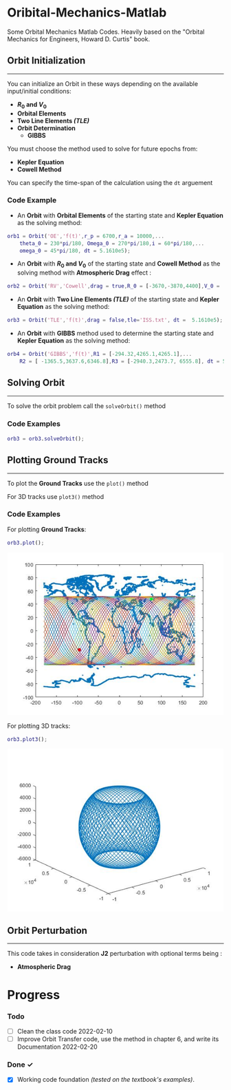 # Oribital-Mechanics-Matlab
Some Orbital Mechanics Matlab Codes. Heavily based on the "Orbital Mechanics for Engineers, Howard D. Curtis" book.
## Orbit Initialization
---
You can initialize an Orbit in these ways depending on the available input/initial conditions:
* **$R_0$ and $V_0$**
* **Orbital Elements**
* **Two Line Elements *(TLE)***
* **Orbit Determination**
   * **GIBBS**

You must choose the method used to solve for future epochs from:
* **Kepler Equation**
* **Cowell Method**

You can specify the time-span of the calculation using the `dt` arguement

### Code Example
* An **Orbit** with **Orbital Elements** of the starting state and **Kepler Equation** as the solving method:
```matlab
orb1 = Orbit('OE','f(t)',r_p = 6700,r_a = 10000,...
    theta_0 = 230*pi/180, Omega_0 = 270*pi/180,i = 60*pi/180,...
    omega_0 = 45*pi/180, dt = 5.1610e5);
```

* An **Orbit** with **$R_0$ and $V_0$** of the starting state and **Cowell Method** as the solving method with **Atmospheric Drag** effect :
```matlab
orb2 = Orbit('RV','Cowell',drag = true,R_0 = [-3670,-3870,4400],V_0 = [4.7,-7.4,1], dt = 5.1610e5);
```

* An **Orbit** with **Two Line Elements *(TLE)*** of the starting state and **Kepler Equation** as the solving method:
```matlab
orb3 = Orbit('TLE','f(t)',drag = false,tle='ISS.txt', dt =  5.1610e5);
```

* An **Orbit** with **GIBBS** method used to determine the starting state and **Kepler Equation** as the solving method:
```matlab
orb4 = Orbit('GIBBS','f(t)',R1 = [-294.32,4265.1,4265.1],...
    R2 = [ -1365.5,3637.6,6346.8],R3 = [-2940.3,2473.7, 6555.8], dt = 5.1610e4);
```
## Solving Orbit
---
To solve the orbit problem call the `solveOrbit()` method
### Code Examples
```matlab
orb3 = orb3.solveOrbit();
```
## Plotting Ground Tracks
---
To plot the **Ground Tracks** use the `plot()` method

For 3D tracks use `plot3()` method
### Code Examples
For plotting **Ground Tracks**:
```matlab
orb3.plot();
```
![alt text](/Images/orb3_2d.jpg??raw=true "2D Ground track")

For plotting 3D tracks:
```matlab
orb3.plot3();
```
![alt text](/Images/orb3_3d.jpg??raw=true "2D Ground track")

## Orbit Perturbation
---
This code takes in consideration **J2** perturbation 
with optional terms being : 
- **Atmospheric Drag**

# Progress
### Todo

- [ ] Clean the class code 2022-02-10  
- [ ] Improve Orbit Transfer code, use the method in chapter 6, and write its Documentation 2022-02-20   

### Done ✓

- [x] Working code foundation *(tested on the textbook's examples)*.